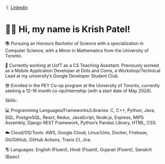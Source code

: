 🖇 [Linkedin](https://www.linkedin.com/in/krishpatel13/)

# 👋🏻 Hi, my name is Krish Patel!

📚 Pursuing an Honours Bachelor of Science with a specialization in Computer Science, with a Minor in Mathematics from the University of Toronto.

💼 Currently working at UofT as a CS Teaching Assistant. Previously worked as a Mobile Application Developer at Dots and Coms, a Workshop/Technical Lead at my university’s Google Developer Student Club.

😎 Enrolled in the PEY Co-op program at the University of Toronto, currently seeking a 12-16 month co-op/internship (with a start date of May 2024).

Skills:

💻 Programming Languages/Frameworks/Libraries: C, C++, Python, Java, SQL, PostgreSQL, React, Redux, JavaScript,
Node.js, Express, MIPS Assembly, Django REST Framework, Python’s Pandas Library, HTML, CSS.

☁️ Cloud/OS/Tools: AWS, Google Cloud, Linux/Unix, Docker, Firebase, Git/GitHub, GitHub Actions, Travis CI, Jira. 



🌎 Languages: English (Fluent), Hindi (Fluent), Gujarati (Fluent), Sanskrit (Basic)

